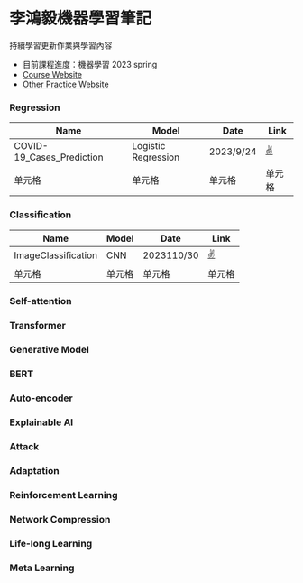 # 李鴻毅機器學習筆記
持續學習更新作業與學習內容
* 目前課程進度：機器學習 2023 spring
* [Course Website](https://speech.ee.ntu.edu.tw/~hylee/ml/2023-spring.php)
* [Other Practice Website](https://statso.io/credit-score-classification-case-study/)
### Regression
|  Name  | Model| Date| Link |
|  ----  | ----  |  ----  | ----  |
| COVID-19_Cases_Prediction  | Logistic Regression | 2023/9/24  | [:v:](https://github.com/stephanie0324/ML_practrice/blob/master/Regression/ML2023-HW1-COVID-19_Cases_Prediction.ipynb) |
| 单元格  | 单元格 | 单元格  | 单元格 |

### Classification
|  Name  | Model| Date| Link |
|  ----  | ----  |  ----  | ----  |
| ImageClassification | CNN | 2023110/30  | [:v:](https://github.com/stephanie0324/ML_practrice/blob/master/Classification/ML2023-HW3-ImageClassification.ipynb) |
| 单元格  | 单元格 | 单元格  | 单元格 |
### Self-attention
### Transformer
### Generative Model
### BERT
### Auto-encoder
### Explainable AI
### Attack
### Adaptation
### Reinforcement Learning
### Network Compression
### Life-long Learning
### Meta Learning
